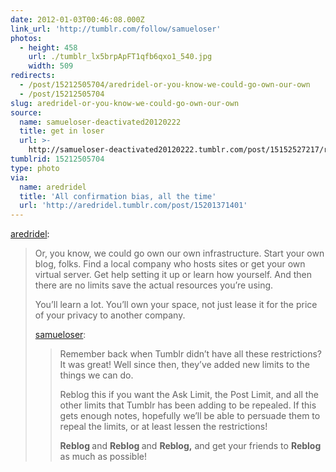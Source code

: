 ```yaml
---
date: 2012-01-03T00:46:08.000Z
link_url: 'http://tumblr.com/follow/samueloser'
photos:
  - height: 458
    url: ./tumblr_lx5brpApFT1qfb6qxo1_540.jpg
    width: 509
redirects:
  - /post/15212505704/aredridel-or-you-know-we-could-go-own-our-own
  - /post/15212505704
slug: aredridel-or-you-know-we-could-go-own-our-own
source:
  name: samueloser-deactivated20120222
  title: get in loser
  url: >-
    http://samueloser-deactivated20120222.tumblr.com/post/15152527217/remember-back-when-tumblr-didnt-have-all-these
tumblrid: 15212505704
type: photo
via:
  name: aredridel
  title: 'All confirmation bias, all the time'
  url: 'http://aredridel.tumblr.com/post/15201371401'
---
```

<p><a href="http://aredridel.tumblr.com/post/15201371401/or-you-know-we-could-go-own-our-own" class="tumblr_blog">aredridel</a>:</p>

<blockquote><p>Or, you know, we could go own our own infrastructure. Start your own blog, folks. Find a local company who hosts sites or get your own virtual server. Get help setting it up or learn how yourself. And then there are no limits save the actual resources you’re using.</p>
<p>You’ll learn a lot. You’ll own your space, not just lease it for the price of your privacy to another company.</p>
<p><a class="tumblr_blog" href="http://samueloser.tumblr.com/post/15152527217/remember-back-when-tumblr-didnt-have-all-these">samueloser</a>:</p>
<blockquote>
<p>Remember back when Tumblr didn’t have all these restrictions? It was great! Well since then, they’ve added new limits to the things we can do.</p>
<p>Reblog this if you want the Ask Limit, the Post Limit, and all the other limits that Tumblr has been adding to be repealed. If this gets enough notes, hopefully we’ll be able to persuade them to repeal the limits, or at least lessen the restrictions!</p>
<p><strong>Reblog </strong>and <strong>Reblog </strong>and <strong>Reblog,</strong> and get your friends to <strong>Reblog </strong>as much as possible!</p>
</blockquote></blockquote>
